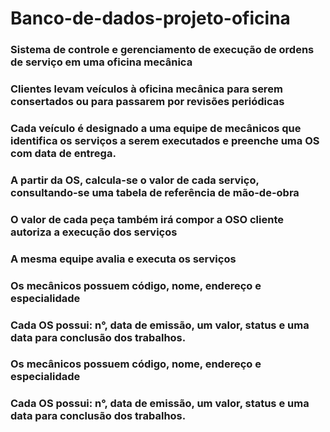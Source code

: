# Banco-de-dados-projeto-oficina

### Sistema de controle e gerenciamento de execução de ordens de serviço em uma oficina mecânica
### Clientes levam veículos à oficina mecânica para serem consertados ou para passarem por revisões  periódicas
### Cada veículo é designado a uma equipe de mecânicos que identifica os serviços a serem executados e preenche uma OS com data de entrega.
### A partir da OS, calcula-se o valor de cada serviço, consultando-se uma tabela de referência de mão-de-obra
### O valor de cada peça também irá compor a OSO cliente autoriza a execução dos serviços
### A mesma equipe avalia e executa os serviços
### Os mecânicos possuem código, nome, endereço e especialidade
### Cada OS possui: n°, data de emissão, um valor, status e uma data para conclusão dos trabalhos.
### Os mecânicos possuem código, nome, endereço e especialidade
### Cada OS possui: n°, data de emissão, um valor, status e uma data para conclusão dos trabalhos.
